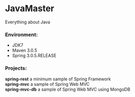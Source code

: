 JavaMaster
==========

Everything about Java

### Environment:
- JDK7
- Maven 3.0.5
- Spring 3.0.5.RELEASE

### Projects:
**spring-rest**  a minimum sample of Spring Framework  
**spring-mvc**  a sample of Spring Web MVC  
**spring-mvc-db**  a sample of Spring Web MVC using MongoDB  
